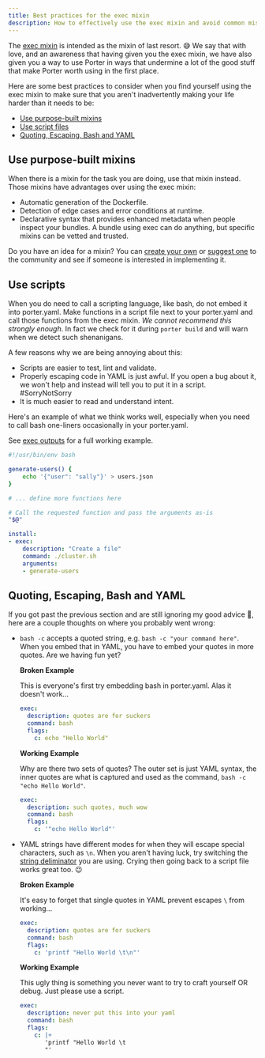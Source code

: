```yaml
---
title: Best practices for the exec mixin
description: How to effectively use the exec mixin and avoid common mistakes.
---
```


The [exec mixin](/mixins/exec/) is intended as the mixin of last resort. 😅 We
say that with love, and an awareness that having given you the exec mixin, we
have also given you a way to use Porter in ways that undermine a lot of the good
stuff that make Porter worth using in the first place.

Here are some best practices to consider when you find yourself using the exec
mixin to make sure that you aren't inadvertently making your life harder than it
needs to be:

* [Use purpose-built mixins](#use-purpose-built-mixins) 
* [Use script files](#use-scripts)
* [Quoting, Escaping, Bash and YAML](#quoting-escaping-bash-and-yaml)

## Use purpose-built mixins

When there is a mixin for the task you are doing, use that mixin instead. Those
mixins have advantages over using the exec mixin:

* Automatic generation of the Dockerfile.
* Detection of edge cases and error conditions at runtime.
* Declarative syntax that provides enhanced metadata when people inspect your
  bundles. A bundle using exec can do anything, but specific mixins can be
  vetted and trusted.

Do you have an idea for a mixin? You can [create your own](/mixin-dev-guide/) or
[suggest one][new-issue] to the community and see if someone is interested in
implementing it.

[new-issue]: https://github.com/deislabs/porter/issues/new

## Use scripts

When you do need to call a scripting language, like bash, do not embed it into
porter.yaml. Make functions in a script file next to your porter.yaml and call
those functions from the exec mixin. _We cannot recommend this strongly enough_.
In fact we check for it during `porter build` and will warn when we detect such
shenanigans.

A few reasons why we are being annoying about this:

* Scripts are easier to test, lint and validate.
* Properly escaping code in YAML is just awful. If you open a bug about it, we 
  won't help and instead will tell you to put it in a script. #SorryNotSorry
* It is much easier to read and understand intent.

Here's an example of what we think works well, especially when you need to call
bash one-liners occasionally in your porter.yaml.

See [exec outputs][exec-outputs] for a full working example.

```bash
#!/usr/bin/env bash

generate-users() {
    echo '{"user": "sally"}' > users.json
}

# ... define more functions here

# Call the requested function and pass the arguments as-is
"$@"
```

```yaml
install:
- exec:
    description: "Create a file"
    command: ./cluster.sh
    arguments:
    - generate-users
```

[exec-outputs]: https://porter.sh/src/examples/exec-outputs/

## Quoting, Escaping, Bash and YAML

If you got past the previous section and are still ignoring my good advice 😬,
here are a couple thoughts on where you probably went wrong:

* `bash -c` accepts a quoted string, e.g. `bash -c "your command here"`. When you
  embed that in YAML, you have to embed your quotes in more quotes. Are we having
  fun yet?

    **Broken Example**
    
    This is everyone's first try embedding bash in porter.yaml. Alas it doesn't work...
    ```yaml
    exec:
      description: quotes are for suckers
      command: bash
      flags:
        c: echo "Hello World"
    ```

    **Working Example**

    Why are there two sets of quotes? The outer set is just YAML syntax, the inner quotes are what is captured and used as the command, `bash -c "echo Hello World"`.
    ```yaml
    exec:
      description: such quotes, much wow
      command: bash
      flags:
        c: '"echo Hello World"'
    ```

* YAML strings have different modes for when they will escape special
  characters, such as `\n`. When you aren't having luck, try switching the
  [string deliminator](https://yaml-multiline.info/) you are using. Crying then
  going back to a script file works great too. 😉

    **Broken Example**

    It's easy to forget that single quotes in YAML prevent escapes `\` from working...

    ```yaml
    exec:
      description: quotes are for suckers
      command: bash
      flags:
        c: 'printf "Hello World \t\n"'
    ```

    **Working Example**

    This ugly thing is something you never want to try to craft yourself OR debug. Just please use a script.
    ```yaml
    exec:
      description: never put this into your yaml
      command: bash
      flags:
        c: |+
           'printf "Hello World \t
           "'
    ```

